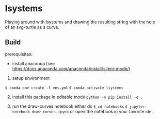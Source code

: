# lsystems
Playing around with lsystems and drawing the resulting string with the help of an svg-turtle as a curve.

## Build
prerequisites:
- install anaconda (see https://docs.anaconda.com/anaconda/install/silent-mode/)

1. setup environment

```$ conda env create -f env.yml```
```$ conda activate lsystems```

2. install this package in editable mode
``` python -m pip install -e . ```

3. run the draw-curves notebook
either do
``` $ cd notebooks ```
``` $ jupyter-notebook draw_curves.ipynb ```
or open the notebook in your favorite ide.